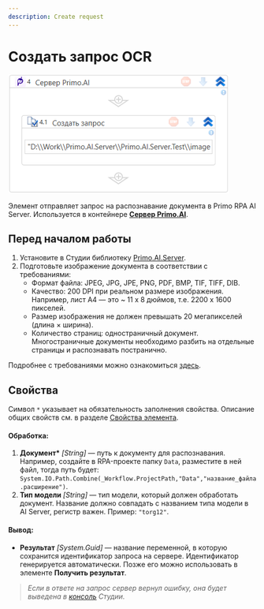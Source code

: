 ```yaml
---
description: Create request
---
```


# Создать запрос OCR

![](<../../../../.gitbook/assets1/windows_items/WFAttachPrimoAIServer.png>)

Элемент отправляет запрос на распознавание документа в Primo RPA AI Server. Используется в контейнере [**Сервер Primo.AI**](https://docs.primo-rpa.ru/primo-rpa/g_elements/el_extra/ai_server/primoaiserver).


## Перед началом работы

1. Установите в Студии библиотеку [Primo.AI.Server](https://docs.primo-rpa.ru/primo-rpa/g_elements/el_extra/ai_server).
1. Подготовьте изображение документа в соответствии с требованиями:
   * Формат файла: JPEG, JPG, JPE, PNG, PDF, BMP, TIF, TIFF, DIB. 
   * Качество: 200 DPI при реальном размере изображения. Например, лист А4 — это ~ 11 x 8 дюймов, т.е. 2200 x 1600 пикселей.
   * Размер изображения не должен превышать 20 мегапикселей (длина × ширина).
   * Количество страниц: одностраничный документ. Многостраничные документы необходимо разбить на отдельные страницы и распознавать постранично.

Подробнее с требованиями можно ознакомиться [здесь](https://docs.primo-rpa.ru/primo-rpa/primo-rpa-ai-server/other/inference-quality-requirements).

## Свойства
Символ `*` указывает на обязательность заполнения свойства. Описание общих свойств см. в разделе [Свойства элемента](https://docs.primo-rpa.ru/primo-rpa/primo-studio/process/elements#svoistva-elementa).

#### Обработка:

1. **Документ\*** *[String]* — путь к документу для распознавания. Например, создайте в RPA-проекте папку `Data`, разместите в ней файл, тогда путь будет: `System.IO.Path.Combine(_Workflow.ProjectPath,"Data","название_файла.расширение")`. 
2. **Тип модели** *[String]* — тип модели, который должен обработать документ. Название должно совпадать с названием типа модели в AI Server, регистр важен. Пример: `"torg12"`.

#### Вывод:

* **Результат** *[System.Guid]* — название переменной, в которую сохранится идентификатор запроса на сервере. Идентификатор генерируется автоматически. Позже его можно использовать в элементе **Получить результат**.

> *Если в ответе на запрос сервер вернул ошибку, она будет выведена в [консоль](https://docs.primo-rpa.ru/primo-rpa/primo-studio/process/debug#konsol) Студии.*
